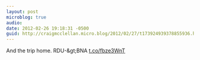 ```yaml
---
layout: post
microblog: true
audio: 
date: 2012-02-26 19:18:31 -0500
guid: http://craigmcclellan.micro.blog/2012/02/27/t173924939378855936.html
---
```

And the trip home. RDU-&amp;gt;BNA [t.co/fbze3WnT](http://t.co/fbze3WnT)
